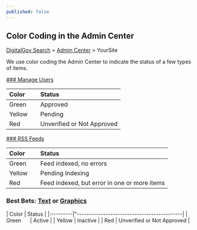 ```yaml
---
published: false
---
```


## Color Coding in the Admin Center

[DigitalGov Search](/index.html) > [Admin Center](https://search.usa.gov/sites/) > YourSite

We use color coding the Admin Center to indicate the status of a few types of items. 

[### Manage Users](/manual/users.html)

| Color | Status |
|:---------|:--------------------------------------------|
| Green&nbsp;&nbsp;&nbsp;&nbsp;&nbsp; | Approved |
| Yellow | Pending |
| Red | Unverified or Not Approved |

[### RSS Feeds](/manual/rss.html)

| Color | Status |
|:---------|:--------------------------------------------|
| Green&nbsp;&nbsp;&nbsp;&nbsp;&nbsp; | Feed indexed, no errors |
| Yellow | Pending Indexing |
| Red | Feed indexed, but error in one or more items |

### Best Bets: [Text](/manual/best-bets-text.html) or [Graphics](/manual/best-bets-graphics.html)

| Color | Status |
|:---------|"--------------------------------------------|
| Green&nbsp;&nbsp;&nbsp;&nbsp;&nbsp; | Active |
| Yellow | Inactive |
| Red | Unverified or Not Approved |
